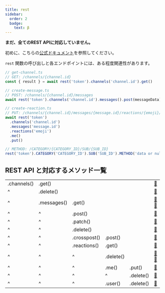 ```yaml
---
title: rest
sidebar:
  order: 2
  badge:
    text: β
---
```


**まだ、全てのREST APIに対応していません。**

初めに、こちらの[公式ドキュメント](https://discord.com/developers/docs/resources/channel#get-channel)を参照してください。

`rest` 関数の呼び出しと各エンドポイントには、ある程度関連性があります。

```ts
// get-channel.ts
// GET: /channels/{channel.id}
const { result } = await rest('token').channels('channel.id').get()
```

```ts
// create-message.ts
// POST: /channels/{channel.id}/messages
await rest('token').channels('channel.id').messages().post(messageData)
```

```ts
// create-reaction.ts
// PUT: /channels/{channel.id}/messages/{message.id}/reactions/{emoji}/@me
await rest('token')
  .channels('channel.id')
  .messages('message.id')
  .reactions('emoji')
  .me()
  .put()
```

```ts
// METHOD: /CATEGORY/{CATEGORY_ID}/SUB/{SUB_ID}
rest('token').CATEGORY('CATEGORY_ID').SUB('SUB_ID').METHOD('data or null')
```

## REST API と対応するメソッド一覧

|||||||
|---|---|---|---|---|---|
|.channels()|.get()||||[📑](https://discord.com/developers/docs/resources/channel#get-channel)|
|^|.delete()||||[📑](https://discord.com/developers/docs/resources/channel#deleteclose-channel)|
|^|.messages()|.get()|||[📑](https://discord.com/developers/docs/resources/channel#get-channel-messages) [📑](https://discord.com/developers/docs/resources/channel#get-channel-message)|
|^|^|.post()|||[📑](https://discord.com/developers/docs/resources/channel#create-message)|
|^|^|.patch()|||[📑](https://discord.com/developers/docs/resources/channel#edit-message)|
|^|^|.delete()|||[📑](https://discord.com/developers/docs/resources/channel#delete-message)|
|^|^|.crosspost()|.post()||[📑](https://discord.com/developers/docs/resources/channel#crosspost-message)|
|^|^|.reactions()|.get()||[📑](https://discord.com/developers/docs/resources/channel#get-reactions)|
|^|^|^|.delete()||[📑](https://discord.com/developers/docs/resources/channel#delete-all-reactions) [📑](https://discord.com/developers/docs/resources/channel#delete-all-reactions-for-emoji)|
|^|^|^|.me()|.put()|[📑](https://discord.com/developers/docs/resources/channel#create-reaction)|
|^|^|^|^|.delete()|[📑](https://discord.com/developers/docs/resources/channel#delete-own-reaction)|
|^|^|^|.user()|.delete()|[📑](https://discord.com/developers/docs/resources/channel#delete-user-reaction)|
